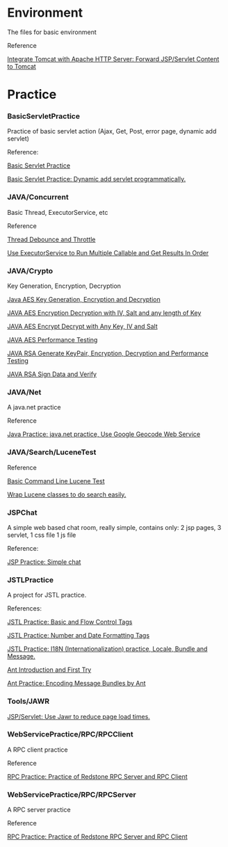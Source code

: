 # Environment

The files for basic environment

Reference

[Integrate Tomcat with Apache HTTP Server: Forward JSP/Servlet Content to Tomcat](http://ben-bai.blogspot.com/2012/01/integrate-tomcat-with-apache-http.html)

# Practice
### BasicServletPractice

Practice of basic servlet action (Ajax, Get, Post, error page, dynamic add servlet)

Reference:

[Basic Servlet Practice](http://ben-bai.blogspot.com/2012/01/basic-servlet-practice.html)

[Basic Servlet Practice: Dynamic add servlet programmatically.](http://ben-bai.blogspot.com/2012/03/basic-servlet-practice-dynamic-add.html)

### JAVA/Concurrent

Basic Thread, ExecutorService, etc

Reference

[Thread Debounce and Throttle](https://ben-bai.blogspot.com/2019/09/thread-debounce-and-throttle.html)

[Use ExecutorService to Run Multiple Callable and Get Results In Order](https://ben-bai.blogspot.com/2019/09/use-executorservice-to-run-multiple.html)

### JAVA/Crypto

Key Generation, Encryption, Decryption

[Java AES Key Generation, Encryption and Decryption](https://ben-bai.blogspot.com/2019/09/java-aes-key-generation-encryption-and.html)

[JAVA AES Encryption Decryption with IV, Salt and any length of Key](https://ben-bai.blogspot.com/2019/09/java-aes-encryption-decryption-with-iv.html)

[JAVA AES Encrypt Decrypt with Any Key, IV and Salt](https://ben-bai.blogspot.com/2019/09/java-aes-encrypt-decrypt-with-any-key.html)

[JAVA AES Performance Testing](https://ben-bai.blogspot.com/2019/09/java-aes-performance-testing.html)

[JAVA RSA Generate KeyPair, Encryption, Decryption and Performance Testing](https://ben-bai.blogspot.com/2019/09/java-rsa-generate-keypair-encryption.html)

[JAVA RSA Sign Data and Verify](https://ben-bai.blogspot.com/2019/10/java-rsa-sign-data-and-verify.html)

### JAVA/Net

A java.net practice

Reference

[Java Practice: java.net practice, Use Google Geocode Web Service](http://ben-bai.blogspot.com/2012/02/java-practice-javanet-practice-use.html)

### JAVA/Search/LuceneTest

Reference

[Basic Command Line Lucene Test](http://ben-bai.blogspot.com/2012/03/basic-command-line-lucene-test.html)

[Wrap Lucene classes to do search easily.](http://ben-bai.blogspot.com/2012/03/wrap-lucene-classes-to-do-search-easily.html)

### JSPChat

A simple web based chat room, really simple, contains only:
2 jsp pages,
3 servlet,
1 css file
1 js file

Reference:

[JSP Practice: Simple chat](http://ben-bai.blogspot.com/2012/01/jsp-practice-simple-chat.html)

### JSTLPractice
A project for JSTL practice.

References:

[JSTL Practice: Basic and Flow Control Tags](http://ben-bai.blogspot.com/2012/01/jstl-practice-basic-and-flow-control.html)

[JSTL Practice: Number and Date Formatting Tags](http://ben-bai.blogspot.com/2012/02/jstl-practice-number-and-date.html)

[JSTL Practice: I18N (Internationalization) practice, Locale, Bundle and Message.](http://ben-bai.blogspot.com/2012/02/jstl-practice-i18n-internationalization.html)

[Ant Introduction and First Try](http://ben-bai.blogspot.com/2012/02/ant-introduction-and-first-try.html)

[Ant Practice: Encoding Message Bundles by Ant](http://ben-bai.blogspot.com/2012/02/ant-practice-encoding-message-bundles.html)

### Tools/JAWR

[JSP/Servlet: Use Jawr to reduce page load times.](http://ben-bai.blogspot.com/2012/03/jspservlet-use-jawr-to-reduce-page-load.html)

### WebServicePractice/RPC/RPCClient
A RPC client practice

Reference

[RPC Practice: Practice of Redstone RPC Server and RPC Client](http://ben-bai.blogspot.com/2012/02/rpc-practice-practice-of-redstone-rpc.html)

### WebServicePractice/RPC/RPCServer
A RPC server practice

Reference

[RPC Practice: Practice of Redstone RPC Server and RPC Client](http://ben-bai.blogspot.com/2012/02/rpc-practice-practice-of-redstone-rpc.html)
